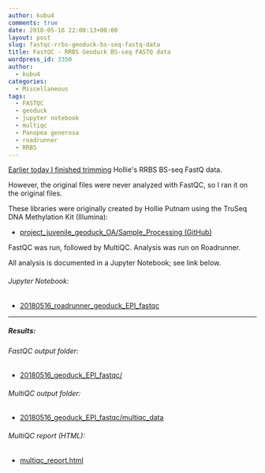 ```yaml
---
author: kubu4
comments: true
date: 2018-05-16 22:00:13+00:00
layout: post
slug: fastqc-rrbs-geoduck-bs-seq-fastq-data
title: FastQC - RRBS Geoduck BS-seq FASTQ data
wordpress_id: 3350
author:
  - kubu4
categories:
  - Miscellaneous
tags:
  - FASTQC
  - geoduck
  - jupyter notebook
  - multiqc
  - Panopea generosa
  - roadrunner
  - RRBS
---
```


[Earlier today I finished trimming](2018/05/16/trimgalorefastqcmultiqc-trimgalore-rrbs-geoduck-bs-seq-fastq-data.html) Hollie's RRBS BS-seq FastQ data.

However, the original files were never analyzed with FastQC, so I ran it on the original files.

These libraries were originally created by Hollie Putnam using the TruSeq DNA Methylation Kit (Illumina):





  * [project_juvenile_geoduck_OA/Sample_Processing (GitHub)](https://github.com/hputnam/project_juvenile_geoduck_OA/tree/master/Sample_Processing)



FastQC was run, followed by MultiQC. Analysis was run on Roadrunner.

All analysis is documented in a Jupyter Notebook; see link below.



###### Jupyter Notebook:







  * [20180516_roadrunner_geoduck_EPI_fastqc](https://github.com/sr320/LabDocs/blob/master/jupyter_nbs/sam/20180516_roadrunner_geoduck_EPI_fastqc.ipynb)





* * *





##### Results:





###### FastQC output folder:







  * [20180516_geoduck_EPI_fastqc/](https://owl.fish.washington.edu/Athaliana/20180516_geoduck_EPI_fastqc/)





###### MultiQC output folder:







  * [20180516_geoduck_EPI_fastqc/multiqc_data](https://owl.fish.washington.edu/Athaliana/20180516_geoduck_EPI_fastqc/multiqc_data)





###### MultiQC report (HTML):







  * [multiqc_report.html](https://owl.fish.washington.edu/Athaliana/20180516_geoduck_EPI_fastqc/multiqc_data/multiqc_report.html)


